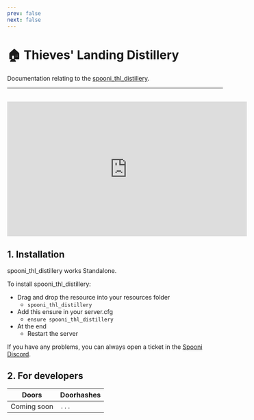 ```yaml
---
prev: false
next: false
---
```


# 🏠 Thieves' Landing Distillery
Documentation relating to the [spooni_thl_distillery](https://spooni-mapping.tebex.io/package/5905786).

___
<br>
<iframe width="560" height="315" src="https://www.youtube.com/embed/ " frameborder="0" allow="accelerometer; autoplay; clipboard-write; encrypted-media; gyroscope; picture-in-picture; web-share" allowfullscreen></iframe>

## 1. Installation
spooni_thl_distillery works Standalone.  

To install spooni_thl_distillery:
- Drag and drop the resource into your resources folder
  - `spooni_thl_distillery`
- Add this ensure in your server.cfg
  - `ensure spooni_thl_distillery`
- At the end
  - Restart the server

If you have any problems, you can always open a ticket in the [Spooni Discord](https://discord.gg/spooni).

## 2. For developers
| Doors                     | Doorhashes
|---------------------------|----------------------------------------------------------------------------------|
| Coming soon               | `...`